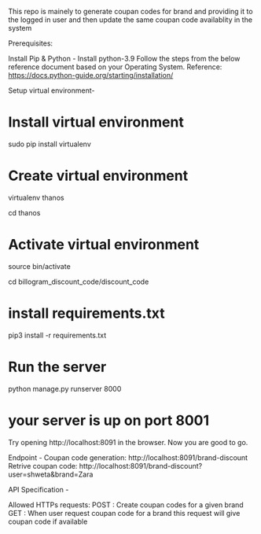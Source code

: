 This repo is mainely to generate coupan codes for brand and providing it to the logged in user and then update the same coupan code availablity in the system

Prerequisites:

Install Pip & Python -
Install python-3.9 Follow the steps from the below reference document based on your Operating System. Reference: https://docs.python-guide.org/starting/installation/

Setup virtual environment- 
# Install virtual environment
sudo pip install virtualenv

# Create virtual environment
virtualenv thanos

cd thanos

# Activate virtual environment
source bin/activate

cd billogram_discount_code/discount_code

# install requirements.txt
pip3 install -r requirements.txt

# Run the server
python manage.py runserver 8000

# your server is up on port 8001
Try opening http://localhost:8091 in the browser. Now you are good to go.

Endpoint -
Coupan code generation: http://localhost:8091/brand-discount
Retrive coupan code: http://localhost:8091/brand-discount?user=shweta&brand=Zara


API Specification - 

Allowed HTTPs requests:
POST    : Create coupan codes for a given brand
GET     : When user request coupan code for a brand this request will give coupan code if available 


